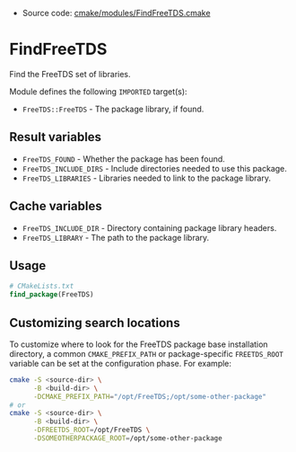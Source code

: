 <!-- This is auto-generated file. -->
* Source code: [cmake/modules/FindFreeTDS.cmake](https://github.com/petk/php-build-system/blob/master/cmake/cmake/modules/FindFreeTDS.cmake)

# FindFreeTDS

Find the FreeTDS set of libraries.

Module defines the following `IMPORTED` target(s):

* `FreeTDS::FreeTDS` - The package library, if found.

## Result variables

* `FreeTDS_FOUND` - Whether the package has been found.
* `FreeTDS_INCLUDE_DIRS` - Include directories needed to use this package.
* `FreeTDS_LIBRARIES` - Libraries needed to link to the package library.

## Cache variables

* `FreeTDS_INCLUDE_DIR` - Directory containing package library headers.
* `FreeTDS_LIBRARY` - The path to the package library.

## Usage

```cmake
# CMakeLists.txt
find_package(FreeTDS)
```

## Customizing search locations

To customize where to look for the FreeTDS package base
installation directory, a common `CMAKE_PREFIX_PATH` or
package-specific `FREETDS_ROOT` variable can be set at
the configuration phase. For example:

```sh
cmake -S <source-dir> \
      -B <build-dir> \
      -DCMAKE_PREFIX_PATH="/opt/FreeTDS;/opt/some-other-package"
# or
cmake -S <source-dir> \
      -B <build-dir> \
      -DFREETDS_ROOT=/opt/FreeTDS \
      -DSOMEOTHERPACKAGE_ROOT=/opt/some-other-package
```
